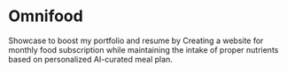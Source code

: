 # Omnifood
Showcase to boost my portfolio and resume by Creating a website for monthly food subscription while maintaining the intake of proper nutrients based on personalized AI-curated meal plan.
